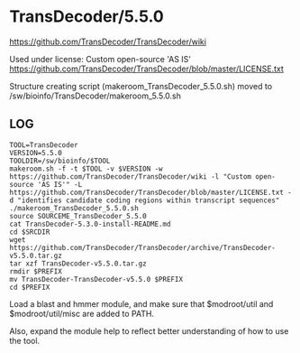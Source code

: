 TransDecoder/5.5.0
========================

<https://github.com/TransDecoder/TransDecoder/wiki>

Used under license:
Custom open-source 'AS IS'
<https://github.com/TransDecoder/TransDecoder/blob/master/LICENSE.txt>

Structure creating script (makeroom_TransDecoder_5.5.0.sh) moved to /sw/bioinfo/TransDecoder/makeroom_5.5.0.sh

LOG
---

    TOOL=TransDecoder
    VERSION=5.5.0
    TOOLDIR=/sw/bioinfo/$TOOL
    makeroom.sh -f -t $TOOL -v $VERSION -w https://github.com/TransDecoder/TransDecoder/wiki -l "Custom open-source 'AS IS'" -L https://github.com/TransDecoder/TransDecoder/blob/master/LICENSE.txt -d "identifies candidate coding regions within transcript sequences"
    ./makeroom_TransDecoder_5.5.0.sh 
    source SOURCEME_TransDecoder_5.5.0 
    cat TransDecoder-5.3.0-install-README.md
    cd $SRCDIR
    wget https://github.com/TransDecoder/TransDecoder/archive/TransDecoder-v5.5.0.tar.gz
    tar xzf TransDecoder-v5.5.0.tar.gz 
    rmdir $PREFIX
    mv TransDecoder-TransDecoder-v5.5.0 $PREFIX
    cd $PREFIX

Load a blast and hmmer module, and make sure that $modroot/util and $modroot/util/misc are added to PATH.

Also, expand the module help to reflect better understanding of how to use the tool.
